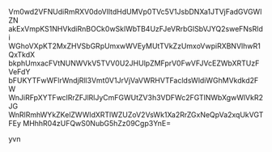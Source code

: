 Vm0wd2VFNUdiRmRXV0doVlltdHdUMVp0TVc5V1JsbDNXa1JTVjFadGVGWlZN
akExVmpKS1NHVkdiRnBOCk0wSklWbTB4UzFJeVRrbGlSbVJYQ2sweFNsRldi
WGhoVXpKT2MxZHVSbGRpUmxwWVEyMUtTVkZzUmxoVwpiRXBNVlhwR1QxTkdX
bkphUmxacFVtNUNWVkV5TVV0U2JHUlpZMFprV0FwVFJVcEZWbXRTUzFVeFdY
bFUKYTFwWFlrWndjRll3Vmt0V1JrVjVaVWRHVTFacldsWldiWGhMVkdkd2FW
WnJiRFpXYTFwclRrZFJlRlJyCmFGWUtZV3h3VDFWc2FGTlNWbXgwWlVkR2JG
WnRlRmhWYkZKelZWWldXRTlWZUZoV2VsWk1Xa2RrZGxNeQpVa2xqUkVGTFEy
MHhhR04zUFQwS0NubG5hZz09Cgp3YnE=

yvn